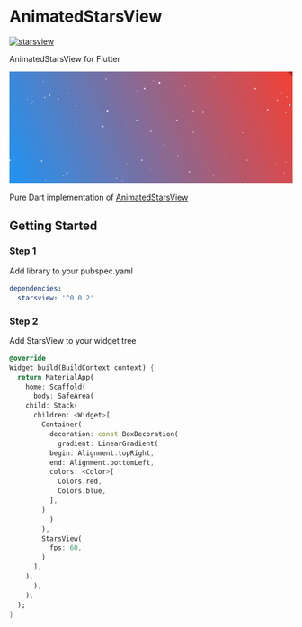 
# AnimatedStarsView

[![starsview](https://img.shields.io/pub/v/starsview?label=starsview&style=flat-square)](https://pub.dev/packages/starsview)

AnimatedStarsView for Flutter 

![Alt Text](https://raw.githubusercontent.com/flyingV805/AnimatedStarsFlutter/main/readmeRes/preview.gif)

Pure Dart implementation of [AnimatedStarsView](https://github.com/sofakingforever/animated-stars-android)

## Getting Started

### Step 1
Add library to your pubspec.yaml

```yaml
dependencies:
  starsview: '^0.0.2'
```

### Step 2
Add StarsView to your widget tree

```dart
@override  
Widget build(BuildContext context) {  
  return MaterialApp(  
    home: Scaffold(  
      body: SafeArea(  
	child: Stack(  
	  children: <Widget>[  
	    Container(  
	      decoration: const BoxDecoration(  
	        gradient: LinearGradient(  
		  begin: Alignment.topRight,  
		  end: Alignment.bottomLeft,  
		  colors: <Color>[  
		    Colors.red,  
		    Colors.blue,  
		  ],  
		)  
	      )  
	    ),  
	    StarsView(  
	      fps: 60,  
	    )  
	  ],  
	),  
      ),  
    ),  
  );  
}
```
